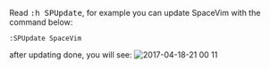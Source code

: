 Read <kbd>:h SPUpdate</kbd>, for example you can update SpaceVim with the command below:

```viml
:SPUpdate SpaceVim
```
after updating done, you will see:
![2017-04-18-21 00 11](https://cloud.githubusercontent.com/assets/13142418/25132063/ba1cb6e0-247a-11e7-99cc-60c206624921.png)
